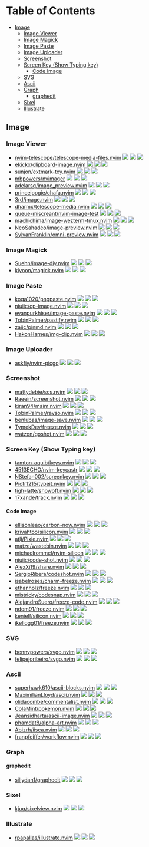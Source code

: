 # Table of Contents

<!-- toc -->

- [Image](#image)
  * [Image Viewer](#image-viewer)
  * [Image Magick](#image-magick)
  * [Image Paste](#image-paste)
  * [Image Uploader](#image-uploader)
  * [Screenshot](#screenshot)
  * [Screen Key (Show Typing key)](#screen-key-show-typing-key)
    + [Code Image](#code-image)
  * [SVG](#svg)
  * [Ascii](#ascii)
  * [Graph](#graph)
    + [graphedit](#graphedit)
  * [Sixel](#sixel)
  * [Illustrate](#illustrate)

<!-- tocstop -->

## Image

### Image Viewer

- [nvim-telescope/telescope-media-files.nvim](https://github.com/nvim-telescope/telescope-media-files.nvim) ![](https://img.shields.io/github/stars/nvim-telescope/telescope-media-files.nvim) ![](https://img.shields.io/github/last-commit/nvim-telescope/telescope-media-files.nvim) ![](https://img.shields.io/github/commit-activity/y/nvim-telescope/telescope-media-files.nvim)
- [ekickx/clipboard-image.nvim](https://github.com/ekickx/clipboard-image.nvim) ![](https://img.shields.io/github/stars/ekickx/clipboard-image.nvim) ![](https://img.shields.io/github/last-commit/ekickx/clipboard-image.nvim) ![](https://img.shields.io/github/commit-activity/y/ekickx/clipboard-image.nvim)
- [sunjon/extmark-toy.nvim](https://github.com/sunjon/extmark-toy.nvim) ![](https://img.shields.io/github/stars/sunjon/extmark-toy.nvim) ![](https://img.shields.io/github/last-commit/sunjon/extmark-toy.nvim) ![](https://img.shields.io/github/commit-activity/y/sunjon/extmark-toy.nvim)
- [mbpowers/nvimager](https://github.com/mbpowers/nvimager) ![](https://img.shields.io/github/stars/mbpowers/nvimager) ![](https://img.shields.io/github/last-commit/mbpowers/nvimager) ![](https://img.shields.io/github/commit-activity/y/mbpowers/nvimager)
- [adelarsq/image_preview.nvim](https://github.com/adelarsq/image_preview.nvim) ![](https://img.shields.io/github/stars/adelarsq/image_preview.nvim) ![](https://img.shields.io/github/last-commit/adelarsq/image_preview.nvim) ![](https://img.shields.io/github/commit-activity/y/adelarsq/image_preview.nvim)
- [princejoogie/chafa.nvim](https://github.com/princejoogie/chafa.nvim) ![](https://img.shields.io/github/stars/princejoogie/chafa.nvim) ![](https://img.shields.io/github/last-commit/princejoogie/chafa.nvim) ![](https://img.shields.io/github/commit-activity/y/princejoogie/chafa.nvim)
- [3rd/image.nvim](https://github.com/3rd/image.nvim) ![](https://img.shields.io/github/stars/3rd/image.nvim) ![](https://img.shields.io/github/last-commit/3rd/image.nvim) ![](https://img.shields.io/github/commit-activity/y/3rd/image.nvim)
- [dharmx/telescope-media.nvim](https://github.com/dharmx/telescope-media.nvim) ![](https://img.shields.io/github/stars/dharmx/telescope-media.nvim) ![](https://img.shields.io/github/last-commit/dharmx/telescope-media.nvim) ![](https://img.shields.io/github/commit-activity/y/dharmx/telescope-media.nvim)
- [queue-miscreant/nvim-image-test](https://github.com/queue-miscreant/nvim-image-test) ![](https://img.shields.io/github/stars/queue-miscreant/nvim-image-test) ![](https://img.shields.io/github/last-commit/queue-miscreant/nvim-image-test) ![](https://img.shields.io/github/commit-activity/y/queue-miscreant/nvim-image-test)
- [machichima/image-wezterm-tmux.nvim](https://github.com/machichima/image-wezterm-tmux.nvim) ![](https://img.shields.io/github/stars/machichima/image-wezterm-tmux.nvim) ![](https://img.shields.io/github/last-commit/machichima/image-wezterm-tmux.nvim) ![](https://img.shields.io/github/commit-activity/y/machichima/image-wezterm-tmux.nvim)
- [NeoSahadeo/image-preview.nvim](https://github.com/NeoSahadeo/image-preview.nvim) ![](https://img.shields.io/github/stars/NeoSahadeo/image-preview.nvim) ![](https://img.shields.io/github/last-commit/NeoSahadeo/image-preview.nvim) ![](https://img.shields.io/github/commit-activity/y/NeoSahadeo/image-preview.nvim)
- [SylvanFranklin/omni-preview.nvim](https://github.com/SylvanFranklin/omni-preview.nvim) ![](https://img.shields.io/github/stars/SylvanFranklin/omni-preview.nvim) ![](https://img.shields.io/github/last-commit/SylvanFranklin/omni-preview.nvim) ![](https://img.shields.io/github/commit-activity/y/SylvanFranklin/omni-preview.nvim)

### Image Magick

- [Suehn/image-diy.nvim](https://github.com/Suehn/image-diy.nvim) ![](https://img.shields.io/github/stars/Suehn/image-diy.nvim) ![](https://img.shields.io/github/last-commit/Suehn/image-diy.nvim) ![](https://img.shields.io/github/commit-activity/y/Suehn/image-diy.nvim)
- [kiyoon/magick.nvim](https://github.com/kiyoon/magick.nvim) ![](https://img.shields.io/github/stars/kiyoon/magick.nvim) ![](https://img.shields.io/github/last-commit/kiyoon/magick.nvim) ![](https://img.shields.io/github/commit-activity/y/kiyoon/magick.nvim)

### Image Paste

- [koga1020/pngpaste.nvim](https://github.com/koga1020/pngpaste.nvim) ![](https://img.shields.io/github/stars/koga1020/pngpaste.nvim) ![](https://img.shields.io/github/last-commit/koga1020/pngpaste.nvim) ![](https://img.shields.io/github/commit-activity/y/koga1020/pngpaste.nvim)
- [niuiic/cp-image.nvim](https://github.com/niuiic/cp-image.nvim) ![](https://img.shields.io/github/stars/niuiic/cp-image.nvim) ![](https://img.shields.io/github/last-commit/niuiic/cp-image.nvim) ![](https://img.shields.io/github/commit-activity/y/niuiic/cp-image.nvim)
- [evanpurkhiser/image-paste.nvim](https://github.com/evanpurkhiser/image-paste.nvim) ![](https://img.shields.io/github/stars/evanpurkhiser/image-paste.nvim) ![](https://img.shields.io/github/last-commit/evanpurkhiser/image-paste.nvim) ![](https://img.shields.io/github/commit-activity/y/evanpurkhiser/image-paste.nvim)
- [TobinPalmer/pastify.nvim](https://github.com/TobinPalmer/pastify.nvim) ![](https://img.shields.io/github/stars/TobinPalmer/pastify.nvim) ![](https://img.shields.io/github/last-commit/TobinPalmer/pastify.nvim) ![](https://img.shields.io/github/commit-activity/y/TobinPalmer/pastify.nvim)
- [zaiic/pinmd.nvim](https://github.com/zaiic/pinmd.nvim) ![](https://img.shields.io/github/stars/zaiic/pinmd.nvim) ![](https://img.shields.io/github/last-commit/zaiic/pinmd.nvim) ![](https://img.shields.io/github/commit-activity/y/zaiic/pinmd.nvim)
- [HakonHarnes/img-clip.nvim](https://github.com/HakonHarnes/img-clip.nvim) ![](https://img.shields.io/github/stars/HakonHarnes/img-clip.nvim) ![](https://img.shields.io/github/last-commit/HakonHarnes/img-clip.nvim) ![](https://img.shields.io/github/commit-activity/y/HakonHarnes/img-clip.nvim)

### Image Uploader

- [askfiy/nvim-picgo](https://github.com/askfiy/nvim-picgo) ![](https://img.shields.io/github/stars/askfiy/nvim-picgo) ![](https://img.shields.io/github/last-commit/askfiy/nvim-picgo) ![](https://img.shields.io/github/commit-activity/y/askfiy/nvim-picgo)

### Screenshot

- [mattydebie/scs.nvim](https://github.com/mattydebie/scs.nvim) ![](https://img.shields.io/github/stars/mattydebie/scs.nvim) ![](https://img.shields.io/github/last-commit/mattydebie/scs.nvim) ![](https://img.shields.io/github/commit-activity/y/mattydebie/scs.nvim)
- [Raeein/screenshot.nvim](https://github.com/Raeein/screenshot.nvim) ![](https://img.shields.io/github/stars/Raeein/screenshot.nvim) ![](https://img.shields.io/github/last-commit/Raeein/screenshot.nvim) ![](https://img.shields.io/github/commit-activity/y/Raeein/screenshot.nvim)
- [kiran94/maim.nvim](https://github.com/kiran94/maim.nvim) ![](https://img.shields.io/github/stars/kiran94/maim.nvim) ![](https://img.shields.io/github/last-commit/kiran94/maim.nvim) ![](https://img.shields.io/github/commit-activity/y/kiran94/maim.nvim)
- [TobinPalmer/rayso.nvim](https://github.com/TobinPalmer/rayso.nvim) ![](https://img.shields.io/github/stars/TobinPalmer/rayso.nvim) ![](https://img.shields.io/github/last-commit/TobinPalmer/rayso.nvim) ![](https://img.shields.io/github/commit-activity/y/TobinPalmer/rayso.nvim)
- [benlubas/image-save.nvim](https://github.com/benlubas/image-save.nvim) ![](https://img.shields.io/github/stars/benlubas/image-save.nvim) ![](https://img.shields.io/github/last-commit/benlubas/image-save.nvim) ![](https://img.shields.io/github/commit-activity/y/benlubas/image-save.nvim)
- [TymekDev/freeze.nvim](https://github.com/TymekDev/freeze.nvim) ![](https://img.shields.io/github/stars/TymekDev/freeze.nvim) ![](https://img.shields.io/github/last-commit/TymekDev/freeze.nvim) ![](https://img.shields.io/github/commit-activity/y/TymekDev/freeze.nvim)
- [watzon/goshot.nvim](https://github.com/watzon/goshot.nvim) ![](https://img.shields.io/github/stars/watzon/goshot.nvim) ![](https://img.shields.io/github/last-commit/watzon/goshot.nvim) ![](https://img.shields.io/github/commit-activity/y/watzon/goshot.nvim)

### Screen Key (Show Typing key)

- [tamton-aquib/keys.nvim](https://github.com/tamton-aquib/keys.nvim) ![](https://img.shields.io/github/stars/tamton-aquib/keys.nvim) ![](https://img.shields.io/github/last-commit/tamton-aquib/keys.nvim) ![](https://img.shields.io/github/commit-activity/y/tamton-aquib/keys.nvim)
- [4513ECHO/nvim-keycastr](https://github.com/4513ECHO/nvim-keycastr) ![](https://img.shields.io/github/stars/4513ECHO/nvim-keycastr) ![](https://img.shields.io/github/last-commit/4513ECHO/nvim-keycastr) ![](https://img.shields.io/github/commit-activity/y/4513ECHO/nvim-keycastr)
- [NStefan002/screenkey.nvim](https://github.com/NStefan002/screenkey.nvim) ![](https://img.shields.io/github/stars/NStefan002/screenkey.nvim) ![](https://img.shields.io/github/last-commit/NStefan002/screenkey.nvim) ![](https://img.shields.io/github/commit-activity/y/NStefan002/screenkey.nvim)
- [Piotr1215/typeit.nvim](https://github.com/Piotr1215/typeit.nvim) ![](https://img.shields.io/github/stars/Piotr1215/typeit.nvim) ![](https://img.shields.io/github/last-commit/Piotr1215/typeit.nvim) ![](https://img.shields.io/github/commit-activity/y/Piotr1215/typeit.nvim)
- [tigh-latte/showoff.nvim](https://github.com/tigh-latte/showoff.nvim) ![](https://img.shields.io/github/stars/tigh-latte/showoff.nvim) ![](https://img.shields.io/github/last-commit/tigh-latte/showoff.nvim) ![](https://img.shields.io/github/commit-activity/y/tigh-latte/showoff.nvim)
- [17xande/track.nvim](https://github.com/17xande/track.nvim) ![](https://img.shields.io/github/stars/17xande/track.nvim) ![](https://img.shields.io/github/last-commit/17xande/track.nvim) ![](https://img.shields.io/github/commit-activity/y/17xande/track.nvim)

#### Code Image

- [ellisonleao/carbon-now.nvim](https://github.com/ellisonleao/carbon-now.nvim) ![](https://img.shields.io/github/stars/ellisonleao/carbon-now.nvim) ![](https://img.shields.io/github/last-commit/ellisonleao/carbon-now.nvim) ![](https://img.shields.io/github/commit-activity/y/ellisonleao/carbon-now.nvim)
- [krivahtoo/silicon.nvim](https://github.com/krivahtoo/silicon.nvim) ![](https://img.shields.io/github/stars/krivahtoo/silicon.nvim) ![](https://img.shields.io/github/last-commit/krivahtoo/silicon.nvim) ![](https://img.shields.io/github/commit-activity/y/krivahtoo/silicon.nvim)
- [atlj/Pixie.nvim](https://github.com/atlj/Pixie.nvim) ![](https://img.shields.io/github/stars/atlj/Pixie.nvim) ![](https://img.shields.io/github/last-commit/atlj/Pixie.nvim) ![](https://img.shields.io/github/commit-activity/y/atlj/Pixie.nvim)
- [matze/wastebin.nvim](https://github.com/matze/wastebin.nvim) ![](https://img.shields.io/github/stars/matze/wastebin.nvim) ![](https://img.shields.io/github/last-commit/matze/wastebin.nvim) ![](https://img.shields.io/github/commit-activity/y/matze/wastebin.nvim)
- [michaelrommel/nvim-silicon](https://github.com/michaelrommel/nvim-silicon) ![](https://img.shields.io/github/stars/michaelrommel/nvim-silicon) ![](https://img.shields.io/github/last-commit/michaelrommel/nvim-silicon) ![](https://img.shields.io/github/commit-activity/y/michaelrommel/nvim-silicon)
- [niuiic/code-shot.nvim](https://github.com/niuiic/code-shot.nvim) ![](https://img.shields.io/github/stars/niuiic/code-shot.nvim) ![](https://img.shields.io/github/last-commit/niuiic/code-shot.nvim) ![](https://img.shields.io/github/commit-activity/y/niuiic/code-shot.nvim)
- [AlexXi19/share.nvim](https://github.com/AlexXi19/share.nvim) ![](https://img.shields.io/github/stars/AlexXi19/share.nvim) ![](https://img.shields.io/github/last-commit/AlexXi19/share.nvim) ![](https://img.shields.io/github/commit-activity/y/AlexXi19/share.nvim)
- [SergioRibera/codeshot.nvim](https://github.com/SergioRibera/codeshot.nvim) ![](https://img.shields.io/github/stars/SergioRibera/codeshot.nvim) ![](https://img.shields.io/github/last-commit/SergioRibera/codeshot.nvim) ![](https://img.shields.io/github/commit-activity/y/SergioRibera/codeshot.nvim)
- [isabelroses/charm-freeze.nvim](https://github.com/isabelroses/charm-freeze.nvim) ![](https://img.shields.io/github/stars/isabelroses/charm-freeze.nvim) ![](https://img.shields.io/github/last-commit/isabelroses/charm-freeze.nvim) ![](https://img.shields.io/github/commit-activity/y/isabelroses/charm-freeze.nvim)
- [ethanholz/freeze.nvim](https://github.com/ethanholz/freeze.nvim) ![](https://img.shields.io/github/stars/ethanholz/freeze.nvim) ![](https://img.shields.io/github/last-commit/ethanholz/freeze.nvim) ![](https://img.shields.io/github/commit-activity/y/ethanholz/freeze.nvim)
- [mistricky/codesnap.nvim](https://github.com/mistricky/codesnap.nvim) ![](https://img.shields.io/github/stars/mistricky/codesnap.nvim) ![](https://img.shields.io/github/last-commit/mistricky/codesnap.nvim) ![](https://img.shields.io/github/commit-activity/y/mistricky/codesnap.nvim)
- [AlejandroSuero/freeze-code.nvim](https://github.com/AlejandroSuero/freeze-code.nvim) ![](https://img.shields.io/github/stars/AlejandroSuero/freeze-code.nvim) ![](https://img.shields.io/github/last-commit/AlejandroSuero/freeze-code.nvim) ![](https://img.shields.io/github/commit-activity/y/AlejandroSuero/freeze-code.nvim)
- [ndom91/freeze.nvim](https://github.com/ndom91/freeze.nvim) ![](https://img.shields.io/github/stars/ndom91/freeze.nvim) ![](https://img.shields.io/github/last-commit/ndom91/freeze.nvim) ![](https://img.shields.io/github/commit-activity/y/ndom91/freeze.nvim)
- [kenielf/silicon.nvim](https://github.com/kenielf/silicon.nvim) ![](https://img.shields.io/github/stars/kenielf/silicon.nvim) ![](https://img.shields.io/github/last-commit/kenielf/silicon.nvim) ![](https://img.shields.io/github/commit-activity/y/kenielf/silicon.nvim)
- [jkellogg01/freeze.nvim](https://github.com/jkellogg01/freeze.nvim) ![](https://img.shields.io/github/stars/jkellogg01/freeze.nvim) ![](https://img.shields.io/github/last-commit/jkellogg01/freeze.nvim) ![](https://img.shields.io/github/commit-activity/y/jkellogg01/freeze.nvim)

### SVG

- [bennypowers/svgo.nvim](https://github.com/bennypowers/svgo.nvim) ![](https://img.shields.io/github/stars/bennypowers/svgo.nvim) ![](https://img.shields.io/github/last-commit/bennypowers/svgo.nvim) ![](https://img.shields.io/github/commit-activity/y/bennypowers/svgo.nvim)
- [felipejoribeiro/svgo.nvim](https://github.com/felipejoribeiro/svgo.nvim) ![](https://img.shields.io/github/stars/felipejoribeiro/svgo.nvim) ![](https://img.shields.io/github/last-commit/felipejoribeiro/svgo.nvim) ![](https://img.shields.io/github/commit-activity/y/felipejoribeiro/svgo.nvim)

### Ascii

- [superhawk610/ascii-blocks.nvim](https://github.com/superhawk610/ascii-blocks.nvim) ![](https://img.shields.io/github/stars/superhawk610/ascii-blocks.nvim) ![](https://img.shields.io/github/last-commit/superhawk610/ascii-blocks.nvim) ![](https://img.shields.io/github/commit-activity/y/superhawk610/ascii-blocks.nvim)
- [MaximilianLloyd/ascii.nvim](https://github.com/MaximilianLloyd/ascii.nvim) ![](https://img.shields.io/github/stars/MaximilianLloyd/ascii.nvim) ![](https://img.shields.io/github/last-commit/MaximilianLloyd/ascii.nvim) ![](https://img.shields.io/github/commit-activity/y/MaximilianLloyd/ascii.nvim)
- [olidacombe/commentalist.nvim](https://github.com/olidacombe/commentalist.nvim) ![](https://img.shields.io/github/stars/olidacombe/commentalist.nvim) ![](https://img.shields.io/github/last-commit/olidacombe/commentalist.nvim) ![](https://img.shields.io/github/commit-activity/y/olidacombe/commentalist.nvim)
- [ColaMint/pokemon.nvim](https://github.com/ColaMint/pokemon.nvim) ![](https://img.shields.io/github/stars/ColaMint/pokemon.nvim) ![](https://img.shields.io/github/last-commit/ColaMint/pokemon.nvim) ![](https://img.shields.io/github/commit-activity/y/ColaMint/pokemon.nvim)
- [Jeansidharta/ascii-image.nvim](https://github.com/Jeansidharta/ascii-image.nvim) ![](https://img.shields.io/github/stars/Jeansidharta/ascii-image.nvim) ![](https://img.shields.io/github/last-commit/Jeansidharta/ascii-image.nvim) ![](https://img.shields.io/github/commit-activity/y/Jeansidharta/ascii-image.nvim)
- [phamdat8/alpha-art.nvim](https://github.com/phamdat8/alpha-art.nvim) ![](https://img.shields.io/github/stars/phamdat8/alpha-art.nvim) ![](https://img.shields.io/github/last-commit/phamdat8/alpha-art.nvim) ![](https://img.shields.io/github/commit-activity/y/phamdat8/alpha-art.nvim)
- [Abizrh/iisca.nvim](https://github.com/Abizrh/iisca.nvim) ![](https://img.shields.io/github/stars/Abizrh/iisca.nvim) ![](https://img.shields.io/github/last-commit/Abizrh/iisca.nvim) ![](https://img.shields.io/github/commit-activity/y/Abizrh/iisca.nvim)
- [franpfeiffer/workflow.nvim](https://github.com/franpfeiffer/workflow.nvim) ![](https://img.shields.io/github/stars/franpfeiffer/workflow.nvim) ![](https://img.shields.io/github/last-commit/franpfeiffer/workflow.nvim) ![](https://img.shields.io/github/commit-activity/y/franpfeiffer/workflow.nvim)

### Graph

#### graphedit

- [sillydan1/graphedit](https://github.com/sillydan1/graphedit) ![](https://img.shields.io/github/stars/sillydan1/graphedit) ![](https://img.shields.io/github/last-commit/sillydan1/graphedit) ![](https://img.shields.io/github/commit-activity/y/sillydan1/graphedit)

### Sixel

- [kjuq/sixelview.nvim](https://github.com/kjuq/sixelview.nvim) ![](https://img.shields.io/github/stars/kjuq/sixelview.nvim) ![](https://img.shields.io/github/last-commit/kjuq/sixelview.nvim) ![](https://img.shields.io/github/commit-activity/y/kjuq/sixelview.nvim)

### Illustrate

- [rpapallas/illustrate.nvim](https://github.com/rpapallas/illustrate.nvim) ![](https://img.shields.io/github/stars/rpapallas/illustrate.nvim) ![](https://img.shields.io/github/last-commit/rpapallas/illustrate.nvim) ![](https://img.shields.io/github/commit-activity/y/rpapallas/illustrate.nvim)
